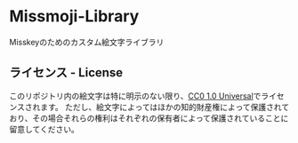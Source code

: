 # Missmoji-Library

Misskeyのためのカスタム絵文字ライブラリ

## ライセンス - License

このリポジトリ内の絵文字は特に明示のない限り、[CC0 1.0 Universal](https://creativecommons.org/publicdomain/zero/1.0/)でライセンスされます。
ただし、絵文字によってはほかの知的財産権によって保護されており、その場合それらの権利はそれぞれの保有者によって保護されていることに留意してください。
